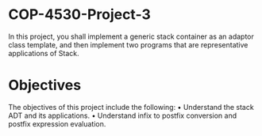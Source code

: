 # COP-4530-Project-3
In this project, you shall implement a generic stack container as an adaptor class template, and then implement two programs that are representative applications of Stack.

# Objectives
The objectives of this project include the following:
• Understand the stack ADT and its applications.
• Understand infix to postfix conversion and postfix expression evaluation.
